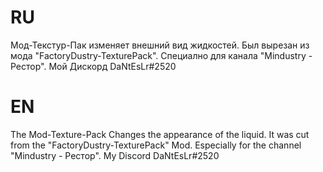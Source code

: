 # RU
 Мод-Текстур-Пак изменяет внешний вид жидкостей. Был вырезан из мода "FactoryDustry-TexturePack". Специално для канала "Mindustry - Рестор". 
 Мой Дискорд DaNtEsLr#2520

# EN
 The Mod-Texture-Pack Changes the appearance of the liquid. It was cut from the "FactoryDustry-TexturePack" Mod. Especially for the channel "Mindustry - Рестор".
 My Discord DaNtEsLr#2520
